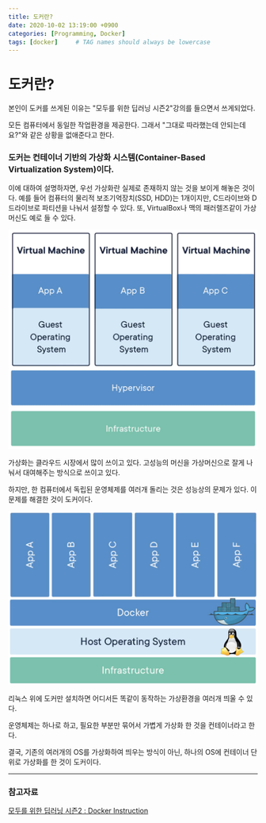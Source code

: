 ```yaml
---
title: 도커란?
date: 2020-10-02 13:19:00 +0900
categories: [Programming, Docker]
tags: [docker]     # TAG names should always be lowercase
---
```


# 도커란?

본인이 도커를 쓰게된 이유는 "모두를 위한 딥러닝 시즌2"강의를 들으면서 쓰게되었다.

모든 컴퓨터에서 동일한 작업환경을 제공한다. 그래서 "그대로 따라했는데 안되는데요?"와 같은 상황을 없애준다고 한다.

### 도커는 컨테이너 기반의 가상화 시스템(Container-Based Virtualization System)이다.

이에 대하여 설명하자면, 우선 가상화란 실제로 존재하지 않는 것을 보이게 해놓은 것이다. 예를 들어 컴퓨터의 물리적 보조기억장치(SSD, HDD)는 1개이지만, C드라이브와 D드라이브로 파티션을 나눠서 설정할 수 있다. 또, VirtualBox나 맥의 패러렐즈같이 가상 머신도 예로 들 수 있다.

![2020-10-02-what-is-docker/Untitled.png](2020-10-02-what-is-docker/Untitled.png)

가상화는 클라우드 시장에서 많이 쓰이고 있다. 고성능의 머신을 가상머신으로 잘게 나눠서 대여해주는 방식으로 쓰이고 있다.

하지만, 한 컴퓨터에서 독립된 운영체제를 여러개 돌리는 것은 성능상의 문제가 있다. 이 문제를 해결한 것이 도커이다.

![2020-10-02-what-is-docker/Untitled%201.png](2020-10-02-what-is-docker/Untitled%201.png)

리눅스 위에 도커만 설치하면 어디서든 똑같이 동작하는 가상환경을 여러개 띄울 수 있다.

운영체제는 하나로 하고, 필요한 부분만 묶어서 가볍게 가상화 한 것을 컨테이너라고 한다.

결국, 기존의 여러개의 OS를 가상화하여 띄우는 방식이 아닌, 하나의 OS에 컨테이너 단위로 가상화를 한 것이 도커이다.

---

### 참고자료

[모두를 위한 딥러닝 시즌2 : Docker Instruction](https://youtu.be/7eldOrjQVi0)